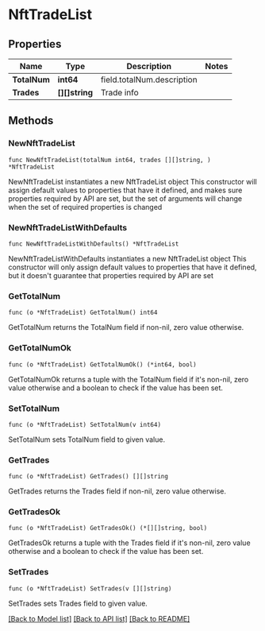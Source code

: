 # NftTradeList

## Properties

Name | Type | Description | Notes
------------ | ------------- | ------------- | -------------
**TotalNum** | **int64** | field.totalNum.description | 
**Trades** | **[][]string** | Trade info | 

## Methods

### NewNftTradeList

`func NewNftTradeList(totalNum int64, trades [][]string, ) *NftTradeList`

NewNftTradeList instantiates a new NftTradeList object
This constructor will assign default values to properties that have it defined,
and makes sure properties required by API are set, but the set of arguments
will change when the set of required properties is changed

### NewNftTradeListWithDefaults

`func NewNftTradeListWithDefaults() *NftTradeList`

NewNftTradeListWithDefaults instantiates a new NftTradeList object
This constructor will only assign default values to properties that have it defined,
but it doesn't guarantee that properties required by API are set

### GetTotalNum

`func (o *NftTradeList) GetTotalNum() int64`

GetTotalNum returns the TotalNum field if non-nil, zero value otherwise.

### GetTotalNumOk

`func (o *NftTradeList) GetTotalNumOk() (*int64, bool)`

GetTotalNumOk returns a tuple with the TotalNum field if it's non-nil, zero value otherwise
and a boolean to check if the value has been set.

### SetTotalNum

`func (o *NftTradeList) SetTotalNum(v int64)`

SetTotalNum sets TotalNum field to given value.


### GetTrades

`func (o *NftTradeList) GetTrades() [][]string`

GetTrades returns the Trades field if non-nil, zero value otherwise.

### GetTradesOk

`func (o *NftTradeList) GetTradesOk() (*[][]string, bool)`

GetTradesOk returns a tuple with the Trades field if it's non-nil, zero value otherwise
and a boolean to check if the value has been set.

### SetTrades

`func (o *NftTradeList) SetTrades(v [][]string)`

SetTrades sets Trades field to given value.



[[Back to Model list]](../README.md#documentation-for-models) [[Back to API list]](../README.md#documentation-for-api-endpoints) [[Back to README]](../README.md)



